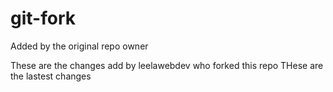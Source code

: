 
# git-fork

Added by the original repo owner


These are the changes add by leelawebdev who forked this repo
THese are the lastest changes
